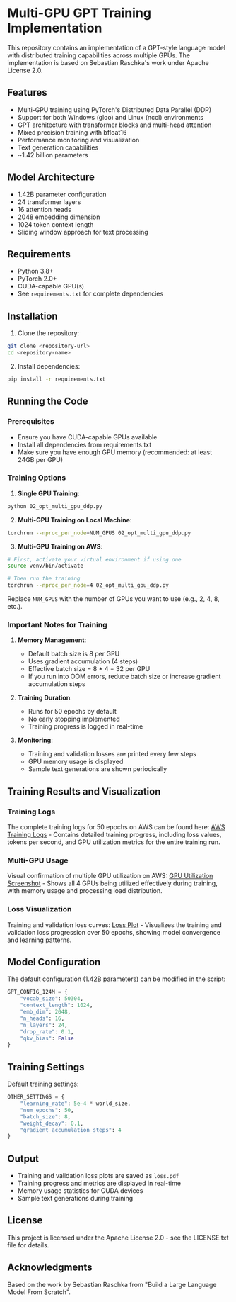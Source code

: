 # Multi-GPU GPT Training Implementation

This repository contains an implementation of a GPT-style language model with distributed training capabilities across multiple GPUs. The implementation is based on Sebastian Raschka's work under Apache License 2.0.

## Features

- Multi-GPU training using PyTorch's Distributed Data Parallel (DDP)
- Support for both Windows (gloo) and Linux (nccl) environments
- GPT architecture with transformer blocks and multi-head attention
- Mixed precision training with bfloat16
- Performance monitoring and visualization
- Text generation capabilities
- ~1.42 billion parameters

## Model Architecture

- 1.42B parameter configuration
- 24 transformer layers
- 16 attention heads
- 2048 embedding dimension
- 1024 token context length
- Sliding window approach for text processing

## Requirements

- Python 3.8+
- PyTorch 2.0+
- CUDA-capable GPU(s)
- See `requirements.txt` for complete dependencies

## Installation

1. Clone the repository:
```bash
git clone <repository-url>
cd <repository-name>
```

2. Install dependencies:
```bash
pip install -r requirements.txt
```

## Running the Code

### Prerequisites
- Ensure you have CUDA-capable GPUs available
- Install all dependencies from requirements.txt
- Make sure you have enough GPU memory (recommended: at least 24GB per GPU)

### Training Options

1. **Single GPU Training**:
```bash
python 02_opt_multi_gpu_ddp.py
```

2. **Multi-GPU Training on Local Machine**:
```bash
torchrun --nproc_per_node=NUM_GPUS 02_opt_multi_gpu_ddp.py
```

3. **Multi-GPU Training on AWS**:
```bash
# First, activate your virtual environment if using one
source venv/bin/activate

# Then run the training
torchrun --nproc_per_node=4 02_opt_multi_gpu_ddp.py
```

Replace `NUM_GPUS` with the number of GPUs you want to use (e.g., 2, 4, 8, etc.).

### Important Notes for Training

1. **Memory Management**:
   - Default batch size is 8 per GPU
   - Uses gradient accumulation (4 steps)
   - Effective batch size = 8 * 4 = 32 per GPU
   - If you run into OOM errors, reduce batch size or increase gradient accumulation steps

2. **Training Duration**:
   - Runs for 50 epochs by default
   - No early stopping implemented
   - Training progress is logged in real-time

3. **Monitoring**:
   - Training and validation losses are printed every few steps
   - GPU memory usage is displayed
   - Sample text generations are shown periodically

## Training Results and Visualization

### Training Logs
The complete training logs for 50 epochs on AWS can be found here:
[AWS Training Logs](AWS_Training_Logs.log) - Contains detailed training progress, including loss values, tokens per second, and GPU utilization metrics for the entire training run.

### Multi-GPU Usage
Visual confirmation of multiple GPU utilization on AWS:
[GPU Utilization Screenshot](Screenshot_Of_AWS_Using_Multiple_GPUs.png) - Shows all 4 GPUs being utilized effectively during training, with memory usage and processing load distribution.

### Loss Visualization
Training and validation loss curves:
[Loss Plot](loss.pdf) - Visualizes the training and validation loss progression over 50 epochs, showing model convergence and learning patterns.

## Model Configuration

The default configuration (1.42B parameters) can be modified in the script:

```python
GPT_CONFIG_124M = {
    "vocab_size": 50304,
    "context_length": 1024,
    "emb_dim": 2048,
    "n_heads": 16,
    "n_layers": 24,
    "drop_rate": 0.1,
    "qkv_bias": False
}
```

## Training Settings

Default training settings:

```python
OTHER_SETTINGS = {
    "learning_rate": 5e-4 * world_size,
    "num_epochs": 50,
    "batch_size": 8,
    "weight_decay": 0.1,
    "gradient_accumulation_steps": 4
}
```

## Output

- Training and validation loss plots are saved as `loss.pdf`
- Training progress and metrics are displayed in real-time
- Memory usage statistics for CUDA devices
- Sample text generations during training

## License

This project is licensed under the Apache License 2.0 - see the LICENSE.txt file for details.

## Acknowledgments

Based on the work by Sebastian Raschka from "Build a Large Language Model From Scratch". 